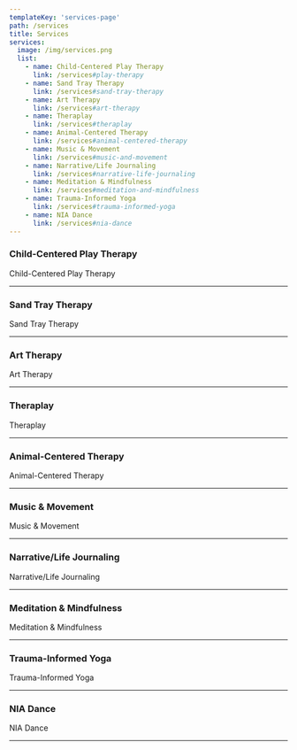 ```yaml
---
templateKey: 'services-page'
path: /services
title: Services
services:
  image: /img/services.png
  list:
    - name: Child-Centered Play Therapy
      link: /services#play-therapy
    - name: Sand Tray Therapy
      link: /services#sand-tray-therapy
    - name: Art Therapy
      link: /services#art-therapy
    - name: Theraplay
      link: /services#theraplay
    - name: Animal-Centered Therapy
      link: /services#animal-centered-therapy
    - name: Music & Movement
      link: /services#music-and-movement
    - name: Narrative/Life Journaling
      link: /services#narrative-life-journaling
    - name: Meditation & Mindfulness
      link: /services#meditation-and-mindfulness
    - name: Trauma-Informed Yoga
      link: /services#trauma-informed-yoga
    - name: NIA Dance
      link: /services#nia-dance
---
```

<div class="section" id="play-therapy">
  <h3 class="title">Child-Centered Play Therapy</h3>
  Child-Centered Play Therapy
</div>
<hr/>
<div class="section" id="sand-tray-therapy">
  <h3 class="title">Sand Tray Therapy</h3>
  Sand Tray Therapy
</div>
<hr/>
<div class="section" id="art-therapy">
  <h3 class="title">Art Therapy</h3>
  Art Therapy
</div>
<hr/>
<div class="section" id="theraplay">
  <h3 class="title">Theraplay</h3>
  Theraplay
</div>
<hr/>
<div class="section" id="animal-centered-therapy">
  <h3 class="title">Animal-Centered Therapy</h3>
  Animal-Centered Therapy
</div>
<hr/>
<div class="section" id="music-and-movement">
  <h3 class="title">Music & Movement</h3>
  Music & Movement
</div>
<hr/>
<div class="section" id="narrative-life-journaling">
  <h3 class="title">Narrative/Life Journaling</h3>
  Narrative/Life Journaling
</div>
<hr/>
<div class="section" id="meditation-and-mindfulness">
  <h3 class="title">Meditation & Mindfulness</h3>
  Meditation & Mindfulness
</div>
<hr/>
<div class="section" id="trauma-informed-yoga">
  <h3 class="title">Trauma-Informed Yoga</h3>
  Trauma-Informed Yoga
</div>
<hr/>
<div class="section" id="nia-dance">
  <h3 class="title">NIA Dance</h3>
  NIA Dance
</div>
<hr/>
